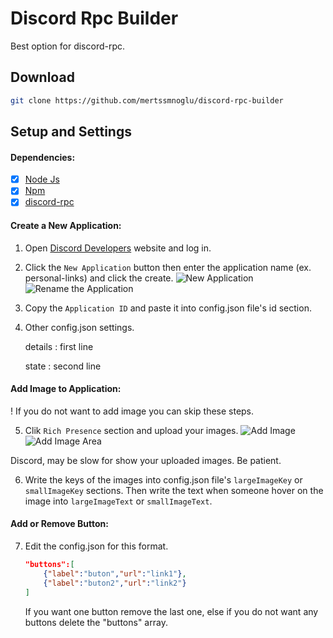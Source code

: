 # Discord Rpc Builder

Best option for discord-rpc.

## Download

```bash
git clone https://github.com/mertssmnoglu/discord-rpc-builder
```

## Setup and Settings

#### Dependencies:

- [x] [Node Js](https://nodejs.org)
- [x] [Npm](https://npmjs.com)
- [x] [discord-rpc](https://npmjs.com/package/)

#### Create a New Application:

1) Open [Discord Developers](https://discord.com/developers/applications) website and log in.

2) Click the `New Application` button then enter the application name (ex. personal-links) and click the create.
![New Application](https://cdn.discordapp.com/attachments/838394083013689345/844095138660745246/unknown.png)
![Rename the Application](https://cdn.discordapp.com/attachments/838394083013689345/844095665977557042/unknown.png)

3) Copy the `Application ID` and paste it into config.json file's id section.

4) Other config.json settings.

    details : first line 

    state : second line 

#### Add Image to Application:

! If you do not want to add image you can skip these steps.

5) Clik `Rich Presence` section and upload your images.
![Add Image](https://cdn.discordapp.com/attachments/838394083013689345/844096542377508884/unknown.png)
![Add Image Area](https://cdn.discordapp.com/attachments/838394083013689345/844097302666936320/unknown.png)

Discord, may be slow for show your uploaded images. Be patient.

6) Write the keys of the images into config.json file's `largeImageKey` or `smallImageKey` sections. Then write the text when someone hover on the image into `largeImageText` or `smallImageText`.

#### Add or Remove Button:

7) Edit the config.json for this format.
    ```json
    "buttons":[
        {"label":"buton","url":"link1"},
        {"label":"buton2","url":"link2"}
    ]
    ```
    If you want one button remove the last one, else if you do not want any buttons delete the "buttons" array.